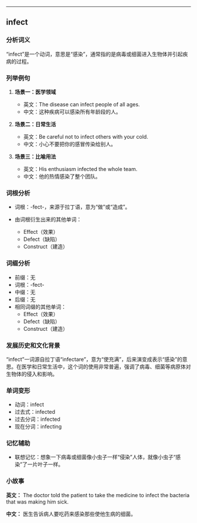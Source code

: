 
---------------
## infect
### 分析词义

“infect”是一个动词，意思是“感染”，通常指的是病毒或细菌进入生物体并引起疾病的过程。

### 列举例句

1. **场景一：医学领域**
   - 英文：The disease can infect people of all ages.
   - 中文：这种疾病可以感染所有年龄段的人。

2. **场景二：日常生活**
   - 英文：Be careful not to infect others with your cold.
   - 中文：小心不要把你的感冒传染给别人。

3. **场景三：比喻用法**
   - 英文：His enthusiasm infected the whole team.
   - 中文：他的热情感染了整个团队。

### 词根分析

- 词根：-fect-，来源于拉丁语，意为“做”或“造成”。

- 由词根衍生出来的其他单词：
  - Effect（效果）
  - Defect（缺陷）
  - Construct（建造）

### 词缀分析

- 前缀：无
- 词根：-fect-
- 中缀：无
- 后缀：无
- 相同词缀的其他单词：
  - Effect（效果）
  - Defect（缺陷）
  - Construct（建造）

### 发展历史和文化背景

“infect”一词源自拉丁语“infectare”，意为“使充满”，后来演变成表示“感染”的意思。在医学和日常生活中，这个词的使用非常普遍，强调了病毒、细菌等病原体对生物体的侵入和影响。

### 单词变形

- 动词：infect
- 过去式：infected
- 过去分词：infected
- 现在分词：infecting

### 记忆辅助

- 联想记忆：想象一下病毒或细菌像小虫子一样“侵染”人体，就像小虫子“感染”了一片叶子一样。

### 小故事

**英文：**
The doctor told the patient to take the medicine to infect the bacteria that was making him sick.

**中文：**
医生告诉病人要吃药来感染那些使他生病的细菌。

